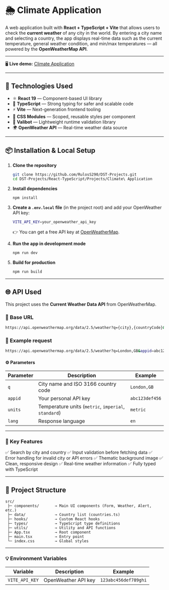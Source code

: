 # 🌦️ Climate Application

A web application built with **React + TypeScript + Vite** that allows users to check the **current weather** of any city in the world.
By entering a city name and selecting a country, the app displays real-time data such as the current temperature, general weather condition, and min/max temperatures — all powered by the **OpenWeatherMap API**.

---

🖥️ **Live demo:** [Climate Application](https://climateapplication-dst.netlify.app/)

---

## 🚀 Technologies Used

* ⚛️ **React 19** — Component-based UI library
* 💙 **TypeScript** — Strong typing for safer and scalable code
* ⚡ **Vite** — Next-generation frontend tooling
* 🎨 **CSS Modules** — Scoped, reusable styles per component
* 🧩 **Valibot** — Lightweight runtime validation library
* 🌍 **OpenWeather API** — Real-time weather data source

---

## 📦 Installation & Local Setup

1. **Clone the repository**

   ```bash
   git clone https://github.com/RulosS290/DST-Projects.git
   cd DST-Projects/React-TypeScript/Projects/Climate\ Application
   ```

2. **Install dependencies**

   ```bash
   npm install
   ```

3. **Create a `.env.local` file**
   (in the project root) and add your OpenWeather API key:

   ```bash
   VITE_API_KEY=your_openweather_api_key
   ```

   👉 You can get a free API key at [OpenWeatherMap](https://openweathermap.org/api).

4. **Run the app in development mode**

   ```bash
   npm run dev
   ```

5. **Build for production**

   ```bash
   npm run build
   ```

---

## 🌐 API Used

This project uses the **Current Weather Data API** from OpenWeatherMap.

### 🔗 Base URL

```bash
https://api.openweathermap.org/data/2.5/weather?q={city},{countryCode}&appid={API_KEY}&units=metric&lang=en
```

### 🧭 Example request

```bash
https://api.openweathermap.org/data/2.5/weather?q=London,GB&appid=abc123def456&units=metric&lang=en
```

#### ⚙️ Parameters

| Parameter | Description                                          | Example        |
| --------- | ---------------------------------------------------- | -------------- |
| `q`       | City name and ISO 3166 country code                  | `London,GB`    |
| `appid`   | Your personal API key                                | `abc123def456` |
| `units`   | Temperature units (`metric`, `imperial`, `standard`) | `metric`       |
| `lang`    | Response language                                    | `en`           |

---

### 🧠 Key Features

✅ Search by city and country
✅ Input validation before fetching data
✅ Error handling for invalid city or API errors
✅ Thematic background image
✅ Clean, responsive design
✅ Real-time weather information
✅ Fully typed with TypeScript

---

## 🧩 Project Structure

```
src/
 ├─ components/       → Main UI components (Form, Weather, Alert, etc.)
 ├─ data/             → Country list (countries.ts)
 ├─ hooks/            → Custom React hooks
 ├─ types/            → TypeScript type definitions
 ├─ utils/            → Utility and API functions
 ├─ App.tsx           → Root component
 ├─ main.tsx          → Entry point
 └─ index.css         → Global styles
```

---

### 💡 Environment Variables

| Variable       | Description         | Example              |
| -------------- | ------------------- | -------------------- |
| `VITE_API_KEY` | OpenWeather API key | `123abc456def789ghi` |

